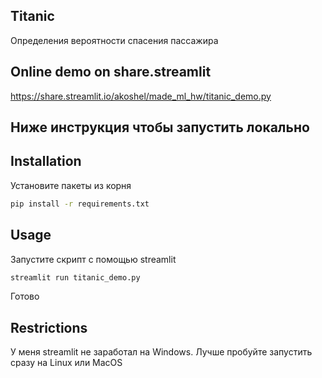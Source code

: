 ## Titanic
Определения вероятности спасения пассажира
## Online demo on share.streamlit
https://share.streamlit.io/akoshel/made_ml_hw/titanic_demo.py
## Ниже инструкция чтобы запустить локально
## Installation
Установите пакеты из корня
```bash
pip install -r requirements.txt
```
## Usage
Запустите скрипт с помощью streamlit
```bash
streamlit run titanic_demo.py
```
Готово

## Restrictions
У меня streamlit не заработал на Windows. Лучше пробуйте запустить сразу на Linux или MacOS